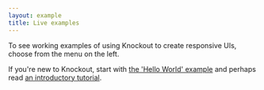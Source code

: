 ```yaml
---
layout: example
title: Live examples
---
```


To see working examples of using Knockout to create responsive UIs, choose from the menu on the left.

If you're new to Knockout, start with [the 'Hello World' example](helloWorld.html) and perhaps read [an introductory tutorial](../documentation/introduction.html).